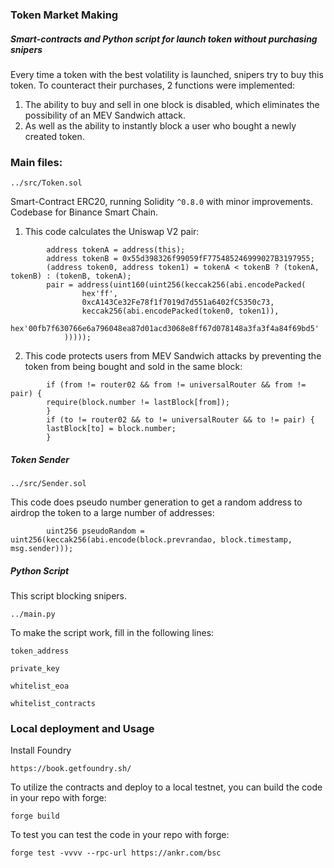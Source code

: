 ### Token Market Making
##### Smart-contracts and Python script for launch token without purchasing snipers
Every time a token with the best volatility is launched, snipers try to buy this token. To counteract their purchases, 2 functions were implemented: 
1. The ability to buy and sell in one block is disabled, which eliminates the possibility of an MEV Sandwich attack.
2. As well as the ability to instantly block a user who bought a newly created token.
### Main files:
```
../src/Token.sol
```
Smart-Contract ERC20, running Solidity `^0.8.0` with minor improvements.
Codebase for Binance Smart Chain.
1. This code calculates the Uniswap V2 pair:
```solidity
        address tokenA = address(this);
        address tokenB = 0x55d398326f99059fF775485246999027B3197955;
        (address token0, address token1) = tokenA < tokenB ? (tokenA, tokenB) : (tokenB, tokenA);
        pair = address(uint160(uint256(keccak256(abi.encodePacked(
                hex'ff',
                0xcA143Ce32Fe78f1f7019d7d551a6402fC5350c73,
                keccak256(abi.encodePacked(token0, token1)),
                hex'00fb7f630766e6a796048ea87d01acd3068e8ff67d078148a3fa3f4a84f69bd5'
            )))));
```
2. This code protects users from MEV Sandwich attacks by preventing the token from being bought and sold in the same block:
```solidity
        if (from != router02 && from != universalRouter && from != pair) {
        require(block.number != lastBlock[from]);
        }
        if (to != router02 && to != universalRouter && to != pair) {
        lastBlock[to] = block.number;
        }
```
##### Token Sender
```
../src/Sender.sol
```
This code does pseudo number generation to get a random address to airdrop the token to a large number of addresses:
```solidity
        uint256 pseudoRandom = uint256(keccak256(abi.encode(block.prevrandao, block.timestamp, msg.sender)));
```
##### Python Script
This script blocking snipers.
```
../main.py
```
To make the script work, fill in the following lines:
```
token_address
```
```
private_key
```
```
whitelist_eoa
```
```
whitelist_contracts
```

### Local deployment and Usage
Install Foundry
```
https://book.getfoundry.sh/
```
To utilize the contracts and deploy to a local testnet, you can build the code in your repo with forge:
```
forge build
```
To test you can test the code in your repo with forge:
```
forge test -vvvv --rpc-url https://ankr.com/bsc
```